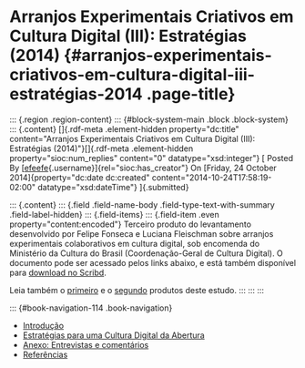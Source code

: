 

Arranjos Experimentais Criativos em Cultura Digital (III): Estratégias (2014) {#arranjos-experimentais-criativos-em-cultura-digital-iii-estratégias-2014 .page-title}
=============================================================================

::: {.region .region-content}
::: {#block-system-main .block .block-system}
::: {.content}
[]{.rdf-meta .element-hidden property="dc:title"
content="Arranjos Experimentais Criativos em Cultura Digital (III): Estratégias (2014)"}[]{.rdf-meta
.element-hidden property="sioc:num_replies" content="0"
datatype="xsd:integer"} [ Posted By
[[efeefe](http://redelabs-org.github.io/pessoas/efeefe "View user profile."){.username}]{rel="sioc:has_creator"}
On [Friday, 24 October 2014]{property="dc:date dc:created"
content="2014-10-24T17:58:19-02:00" datatype="xsd:dateTime"}
]{.submitted}

::: {.content}
::: {.field .field-name-body .field-type-text-with-summary .field-label-hidden}
::: {.field-items}
::: {.field-item .even property="content:encoded"}
Terceiro produto do levantamento desenvolvido por Felipe Fonseca e
Luciana Fleischman sobre arranjos experimentais colaborativos em cultura
digital, sob encomenda do Ministério da Cultura do Brasil
(Coordenação-Geral de Cultura Digital). O documento pode ser acessado
pelos links abaixo, e está também disponível para [download no
Scribd](https://pt.scribd.com/doc/244385677/Arranjos-Experimentais-Criativos-em-Cultura-Digital-parte-3).

Leia também o [primeiro](http://redelabs-org.github.io/livro/minc-14/1)
e o [segundo](http://redelabs-org.github.io/livro/minc-14/2) produtos
deste estudo.
:::
:::
:::

::: {#book-navigation-114 .book-navigation}
-   [Introdução](http://redelabs-org.github.io/livro/minc-14/3/intro)
-   [Estratégias para uma Cultura Digital da
    Abertura](http://redelabs-org.github.io/livro/minc-14/3/estrategias)
-   [Anexo: Entrevistas e
    comentários](http://redelabs-org.github.io/livro/minc-14/3/anexo-entrevistas)
-   [Referências](http://redelabs-org.github.io/livro/minc-14/3/referencias)


